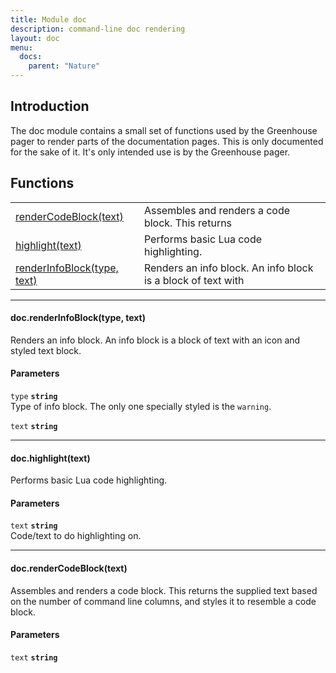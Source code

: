 ```yaml
---
title: Module doc
description: command-line doc rendering
layout: doc
menu:
  docs:
    parent: "Nature"
---
```



## Introduction
The doc module contains a small set of functions
used by the Greenhouse pager to render parts of the documentation pages.
This is only documented for the sake of it. It's only intended use
is by the Greenhouse pager.

## Functions
|||
|----|----|
|<a href="#renderCodeBlock">renderCodeBlock(text)</a>|Assembles and renders a code block. This returns|
|<a href="#highlight">highlight(text)</a>|Performs basic Lua code highlighting.|
|<a href="#renderInfoBlock">renderInfoBlock(type, text)</a>|Renders an info block. An info block is a block of text with|
<hr>
<div id='renderInfoBlock'>
<h4 class='heading'>
doc.renderInfoBlock(type, text)
<a href="#renderInfoBlock" class='heading-link'>
	<i class="fas fa-paperclip"></i>
</a>
</h4>

Renders an info block. An info block is a block of text with
an icon and styled text block.
#### Parameters
`type` **`string`**  
 Type of info block. The only one specially styled is the `warning`.

`text` **`string`**  


</div>

<hr>
<div id='highlight'>
<h4 class='heading'>
doc.highlight(text)
<a href="#highlight" class='heading-link'>
	<i class="fas fa-paperclip"></i>
</a>
</h4>

Performs basic Lua code highlighting.
#### Parameters
`text` **`string`**  
 Code/text to do highlighting on.

</div>

<hr>
<div id='renderCodeBlock'>
<h4 class='heading'>
doc.renderCodeBlock(text)
<a href="#renderCodeBlock" class='heading-link'>
	<i class="fas fa-paperclip"></i>
</a>
</h4>

Assembles and renders a code block. This returns
the supplied text based on the number of command line columns,
and styles it to resemble a code block.
#### Parameters
`text` **`string`**  


</div>

